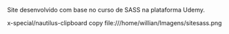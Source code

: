Site desenvolvido com base no curso de SASS na plataforma Udemy.

x-special/nautilus-clipboard
copy
file:///home/willian/Imagens/sitesass.png
